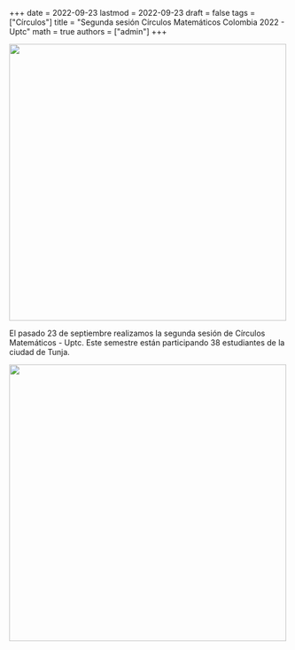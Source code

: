 +++
date      = 2022-09-23
lastmod   = 2022-09-23
draft     = false
tags      = ["Círculos"]
title     = "Segunda sesión Círculos Matemáticos Colombia 2022 - Uptc"
math      = true
authors   = ["admin"]
+++

<img src="https://matematicas.netlify.app/img/2022-09-23-Circulos1.jpeg"  width="500"/>

El pasado 23 de septiembre realizamos la segunda sesión de Círculos Matemáticos - Uptc. Este semestre están participando 38 estudiantes de la ciudad de Tunja. 

<img src="https://matematicas.netlify.app/img/2022-09-23-Circulos2.jpeg"  width="500"/>

